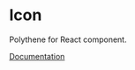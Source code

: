 # Icon

Polythene for React component.

[Documentation](https://github.com/ArthurClemens/polythene/blob/master/packages/docs/components/react/icon.md)
